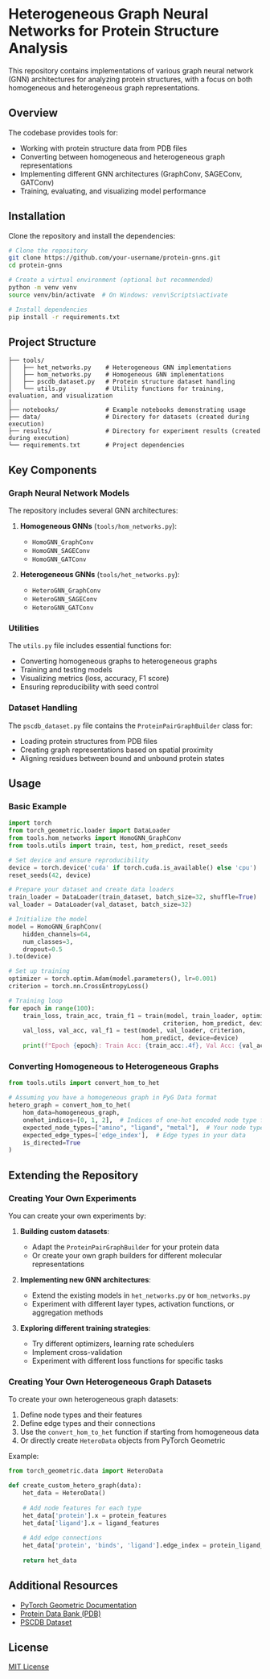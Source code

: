# Heterogeneous Graph Neural Networks for Protein Structure Analysis

This repository contains implementations of various graph neural network (GNN) architectures for analyzing protein structures, with a focus on both homogeneous and heterogeneous graph representations.

## Overview

The codebase provides tools for:
- Working with protein structure data from PDB files
- Converting between homogeneous and heterogeneous graph representations
- Implementing different GNN architectures (GraphConv, SAGEConv, GATConv)
- Training, evaluating, and visualizing model performance

## Installation

Clone the repository and install the dependencies:

```bash
# Clone the repository
git clone https://github.com/your-username/protein-gnns.git
cd protein-gnns

# Create a virtual environment (optional but recommended)
python -m venv venv
source venv/bin/activate  # On Windows: venv\Scripts\activate

# Install dependencies
pip install -r requirements.txt
```

## Project Structure

```
├── tools/
│   ├── het_networks.py    # Heterogeneous GNN implementations
│   ├── hom_networks.py    # Homogeneous GNN implementations
│   ├── pscdb_dataset.py   # Protein structure dataset handling
│   └── utils.py           # Utility functions for training, evaluation, and visualization
│
├── notebooks/             # Example notebooks demonstrating usage
├── data/                  # Directory for datasets (created during execution)
├── results/               # Directory for experiment results (created during execution)
└── requirements.txt       # Project dependencies
```

## Key Components

### Graph Neural Network Models

The repository includes several GNN architectures:

1. **Homogeneous GNNs** (`tools/hom_networks.py`):
   - `HomoGNN_GraphConv`
   - `HomoGNN_SAGEConv`
   - `HomoGNN_GATConv`

2. **Heterogeneous GNNs** (`tools/het_networks.py`):
   - `HeteroGNN_GraphConv`
   - `HeteroGNN_SAGEConv`
   - `HeteroGNN_GATConv`

### Utilities

The `utils.py` file includes essential functions for:

- Converting homogeneous graphs to heterogeneous graphs
- Training and testing models
- Visualizing metrics (loss, accuracy, F1 score)
- Ensuring reproducibility with seed control

### Dataset Handling

The `pscdb_dataset.py` file contains the `ProteinPairGraphBuilder` class for:
- Loading protein structures from PDB files
- Creating graph representations based on spatial proximity
- Aligning residues between bound and unbound protein states

## Usage

### Basic Example

```python
import torch
from torch_geometric.loader import DataLoader
from tools.hom_networks import HomoGNN_GraphConv
from tools.utils import train, test, hom_predict, reset_seeds

# Set device and ensure reproducibility
device = torch.device('cuda' if torch.cuda.is_available() else 'cpu')
reset_seeds(42, device)

# Prepare your dataset and create data loaders
train_loader = DataLoader(train_dataset, batch_size=32, shuffle=True)
val_loader = DataLoader(val_dataset, batch_size=32)

# Initialize the model
model = HomoGNN_GraphConv(
    hidden_channels=64,
    num_classes=3,
    dropout=0.5
).to(device)

# Set up training
optimizer = torch.optim.Adam(model.parameters(), lr=0.001)
criterion = torch.nn.CrossEntropyLoss()

# Training loop
for epoch in range(100):
    train_loss, train_acc, train_f1 = train(model, train_loader, optimizer, 
                                           criterion, hom_predict, device=device)
    val_loss, val_acc, val_f1 = test(model, val_loader, criterion, 
                                     hom_predict, device=device)
    print(f"Epoch {epoch}: Train Acc: {train_acc:.4f}, Val Acc: {val_acc:.4f}")
```

### Converting Homogeneous to Heterogeneous Graphs

```python
from tools.utils import convert_hom_to_het

# Assuming you have a homogeneous graph in PyG Data format
hetero_graph = convert_hom_to_het(
    hom_data=homogeneous_graph,
    onehot_indices=[0, 1, 2],  # Indices of one-hot encoded node type features
    expected_node_types=["amino", "ligand", "metal"],  # Your node types
    expected_edge_types=['edge_index'],  # Edge types in your data
    is_directed=True
)
```

## Extending the Repository

### Creating Your Own Experiments

You can create your own experiments by:

1. **Building custom datasets**:
   - Adapt the `ProteinPairGraphBuilder` for your protein data
   - Or create your own graph builders for different molecular representations

2. **Implementing new GNN architectures**:
   - Extend the existing models in `het_networks.py` or `hom_networks.py`
   - Experiment with different layer types, activation functions, or aggregation methods

3. **Exploring different training strategies**:
   - Try different optimizers, learning rate schedulers
   - Implement cross-validation
   - Experiment with different loss functions for specific tasks

### Creating Your Own Heterogeneous Graph Datasets

To create your own heterogeneous graph datasets:

1. Define node types and their features
2. Define edge types and their connections
3. Use the `convert_hom_to_het` function if starting from homogeneous data
4. Or directly create `HeteroData` objects from PyTorch Geometric

Example:
```python
from torch_geometric.data import HeteroData

def create_custom_hetero_graph(data):
    het_data = HeteroData()
    
    # Add node features for each type
    het_data['protein'].x = protein_features
    het_data['ligand'].x = ligand_features
    
    # Add edge connections
    het_data['protein', 'binds', 'ligand'].edge_index = protein_ligand_edges
    
    return het_data
```

## Additional Resources

- [PyTorch Geometric Documentation](https://pytorch-geometric.readthedocs.io/)
- [Protein Data Bank (PDB)](https://www.rcsb.org/)
- [PSCDB Dataset](https://github.com/a-r-j/graphein/tree/master/datasets/pscdb)

## License

[MIT License](LICENSE)
